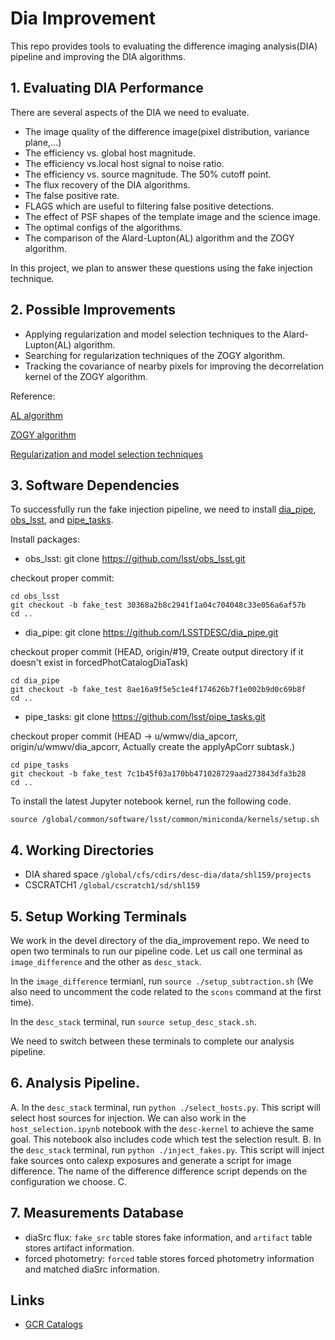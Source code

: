 # Dia Improvement

This repo provides tools to evaluating the difference imaging analysis(DIA) pipeline and improving the DIA algorithms.

## 1. Evaluating DIA Performance

There are several aspects of the DIA we need to evaluate.
- The image quality of the difference image(pixel distribution, variance plane,...)
- The efficiency vs. global host magnitude.
- The efficiency vs.local host signal to noise ratio.
- The efficiency vs. source magnitude. The 50% cutoff point.
- The flux recovery of the DIA algorithms.
- The false positive rate.
- FLAGS which are useful to filtering false positive detections.
- The effect of PSF shapes of the template image and the science image.
- The optimal configs of the algorithms.
- The comparison of the Alard-Lupton(AL) algorithm and the ZOGY algorithm.

In this project, we plan to answer these questions using the fake injection technique.


## 2. Possible Improvements

- Applying regularization and model selection techniques to the Alard-Lupton(AL) algorithm.
- Searching for regularization techniques of the ZOGY algorithm.
- Tracking the covariance of nearby pixels for improving the decorrelation kernel of the ZOGY algorithm.

Reference:

[AL algorithm](https://arxiv.org/abs/astro-ph/9712287)

[ZOGY algorithm](https://arxiv.org/abs/1601.02655)

[Regularization and model selection techniques](https://arxiv.org/pdf/1512.04655.pdf)

## 3. Software Dependencies

To successfully run the fake injection pipeline, we need to install [dia_pipe](https://github.com/LSSTDESC/dia_pipe), [obs_lsst](https://github.com/lsst/obs_lsst), and [pipe_tasks](https://github.com/lsst/pipe_tasks).

Install packages:

- obs_lsst: git clone https://github.com/lsst/obs_lsst.git

checkout proper commit:
```
cd obs_lsst
git checkout -b fake_test 30368a2b8c2941f1a04c704048c33e056a6af57b
cd ..
```

- dia_pipe: git clone https://github.com/LSSTDESC/dia_pipe.git

checkout proper commit (HEAD, origin/#19, Create output directory if it doesn't exist in forcedPhotCatalogDiaTask)
```
cd dia_pipe
git checkout -b fake_test 8ae16a9f5e5c1e4f174626b7f1e002b9d0c69b8f
cd ..
```

- pipe_tasks: git clone https://github.com/lsst/pipe_tasks.git

checkout proper commit (HEAD -> u/wmwv/dia_apcorr, origin/u/wmwv/dia_apcorr, Actually create the applyApCorr subtask.)
```
cd pipe_tasks
git checkout -b fake_test 7c1b45f03a170bb471028729aad273843dfa3b28
cd ..
```

 To install the latest Jupyter notebook kernel, run the following code.
 
 `source /global/common/software/lsst/common/miniconda/kernels/setup.sh`

## 4. Working Directories

- DIA shared space `/global/cfs/cdirs/desc-dia/data/shl159/projects`
- CSCRATCH1 `/global/cscratch1/sd/shl159`

## 5. Setup Working Terminals

We work in the devel directory of the dia_improvement repo. We need to open two terminals to run our pipeline code. Let us call one terminal as `image_difference` and the other as `desc_stack`.

In the `image_difference` termianl, run `source ./setup_subtraction.sh` (We also need to uncomment the code related to the `scons` command at the first time).

In the `desc_stack` terminal, run `source setup_desc_stack.sh`.

We need to switch between these terminals to complete our analysis pipeline.

## 6. Analysis Pipeline.

A. In the `desc_stack` terminal, run `python ./select_hosts.py`. This script will select host sources for injection. We can also work in the `host_selection.ipynb` notebook with the `desc-kernel` to achieve the same goal. This notebook also includes code which test the selection result.
B. In the `desc_stack` terminal, run `python ./inject_fakes.py`. This script will inject fake sources onto calexp exposures and generate a script for image difference. The name of the difference difference script depends on the configuration we choose.
C.

## 7. Measurements Database
- diaSrc flux: `fake_src` table stores fake information, and `artifact` table stores artifact information.
- forced photometry: `forced` table stores forced photometry information and matched diaSrc information.

## Links

- [GCR Catalogs](https://github.com/LSSTDESC/gcr-catalogs)
